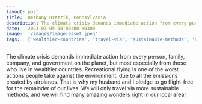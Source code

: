 ```yaml
---
layout: post
title:  Bethany Bretzik, Pennsylvania
description: The climate crisis demands immediate action from every person, family, company, and government on the planet, but most especially from those who live ...
date:   2023-03-05 00:00:00 +0300
image:  '/images/image-asset.jpeg'
tags:   ['wealthier-countries', 'travel-via', 'sustainable-methods', 'recreational-flying', 'local-area', 'go-flight', 'every-person', 'emissions-created']
---
```

The climate crisis demands immediate action from every person, family, company, and government on the planet, but most especially from those who live in wealthier countries. Recreational flying is one of the worst actions people take against the environment, due to all the emissions created by airplanes. That is why my husband and I pledge to go flight-free for the remainder of our lives. We will only travel via more sustainable methods, and we will find many amazing wonders right in our local area!

